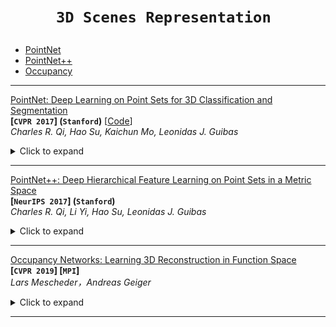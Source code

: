 # <p align=center>`3D Scenes Representation `</p>



- [PointNet](#PointNet)
- [PointNet++](#PointNet++)
- [Occupancy](#Occupancy)

---

<span id="PointNet"></span>
[PointNet: Deep Learning on Point Sets for 3D Classification and Segmentation](https://arxiv.org/pdf/1612.00593.pdf)  
**[`CVPR 2017`] (`Stanford`)** [[Code](https://github.com/charlesq34/pointnet)]  
*Charles R. Qi, Hao Su, Kaichun Mo, Leonidas J. Guibas*

<details><summary>Click to expand</summary><p>

<div align=center><img src="https://raw.githubusercontent.com/yzy1996/Image-Hosting/master/20210223205556.png" alt="image-20210223153047231" style="zoom:50%;" /></div>

> **Summary**

We design a deep learning framework that directly consumes **unordered** **point sets** as inputs and provides a unified architecture for applications ranging from object classification, part segmentation, to scene semantic parsing.

> **Details**

**Symmetry Function for Unordered Input.** In order to make a model invariant to input permutation. Choose a symmetric function to aggregate the information from each point.
$$
f\left(\left\{x_{1}, \ldots, x_{n}\right\}\right) \approx g\left(h\left(x_{1}\right), \ldots, h\left(x_{n}\right)\right)
$$
where $h$ is a multi-layer perception network and $g$ is a composition of a single variable function and a max pooling function.

**Local and Global Information Aggregation.** 

**Joint Alignment Network.** The semantic labeling of a point cloud has to be invariant if the point cloud undergoes certain geometric transformations. We therefore expect that the learnt representation by
our point set is invariant to these transformations.

</p></details>

---

<span id="PointNet++"></span>
[PointNet++: Deep Hierarchical Feature Learning on Point Sets in a Metric Space](https://arxiv.org/pdf/1706.02413.pdf)  
**[`NeurIPS 2017`] (`Stanford`)**  
*Charles R. Qi, Li Yi, Hao Su, Leonidas J. Guibas*

<details><summary>Click to expand</summary><p>

</p></details>

---

<span id="Occupancy"></span>
[Occupancy Networks: Learning 3D Reconstruction in Function Space](https://arxiv.org/pad/1812.03828.pdf)  
**[`CVPR 2019`] [`MPI`]**  
*Lars Mescheder，Andreas Geiger*

<details><summary>Click to expand</summary><p>

<div align=center><img src="https://raw.githubusercontent.com/yzy1996/Image-Hosting/master/20210223153049.png" alt="image-20210223153047231" style="zoom:50%;" /></div>

> **Summary**

Occupancy networks implicitly represent the 3D surface as the continuous decision boundary of a deep neural network classifier.

The key insight is that we represent the 3D object with a neural network that assigns to every location $\boldsymbol{p} \in \mathbb{R}^3$ an occupancy probability between 0 and 1. (just like a binary classification)

> **Details**

input object $x \in \mathcal{X}$; a query $\boldsymbol{p} \in \mathbb{R}^3$; output $s \in \mathbb{R}$.
$$
f_\theta : (\boldsymbol{p}, x) \mapsto o, ~~~~~~~~\text{where}~~ s \in [0, 1]
$$

for the $i$-th sample in a training batch we sample $K$ points $p_{ij} \in \mathbb{R}^3, j=1, \dots, K$. 

The train loss is:
$$
\mathcal{L}(\theta) = \sum_{i=1}^N \sum_{j=1}^K \mathcal{L}(f_\theta(p_{ij}, x_i), o_{ij})
$$
After training, we can extra an approximate iso-surface:
$$
\{\boldsymbol{p} \in \mathbb{R}^3 | f_\theta(\boldsymbol{p}, x) = \tau\}
$$
我的疑问是，o的真值是怎么来的呢，如果输入是一张图片的话

</p></details>

---
